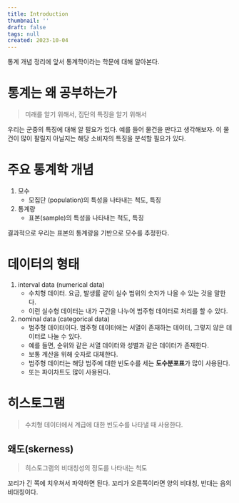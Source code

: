 ```yaml
---
title: Introduction
thumbnail: ''
draft: false
tags: null
created: 2023-10-04
---
```


통계 개념 정리에 앞서 통계학이라는 학문에 대해 알아본다.

# 통계는 왜 공부하는가

 > 
 > 미래를 알기 위해서, 집단의 특징을 알기 위해서

우리는 군중의 특징에 대해 알 필요가 있다. 예를 들어 물건을 판다고 생각해보자. 이 물건이 많이 팔릴지 아닐지는 해당 소비자의 특징을 분석할 필요가 있다.

# 주요 통계학 개념

1. 모수
   * 모집단 (population)의 특성을 나타내는 척도, 특징
1. 통계량
   * 표본(sample)의 특성을 나타내는 척도, 특징

결과적으로 우리는 표본의 통계량을 기반으로 모수를 추정한다.

# 데이터의 형태

1. interval data (numerical data)
   * 수치형 데이터. 요금, 발생률 같이 실수 범위의 숫자가 나올 수 있는 것을 말한다.
   * 이런 실수형 데이터는 내가 구간을 나누어 범주형 데이터로 처리를 할 수 있다.
1. nominal data (categorical data)
   * 범주형 데이터이다. 범주형 데이터에는 서열이 존재하는 데이터, 그렇지 않은 데이터로 나눌 수 있다.
   * 예를 들면, 순위와 같은 서열 데이터와 성별과 같은 데이터가 존재한다.
   * 보통 계산을 위해 숫자로 대체한다.
   * 범주형 데이터는 해당 범주에 대한 빈도수를 세는 **도수분포표**가 많이 사용된다.
   * 또는 파이차트도 많이 사용된다.

# 히스토그램

 > 
 > 수치형 데이터에서 계급에 대한 빈도수를 나타낼 때 사용한다.

## 왜도(skerness)

 > 
 > 히스토그램의 비대칭성의 정도를 나타내는 척도

꼬리가 긴 쪽에 치우쳐서 파악하면 된다. 꼬리가 오른쪽이라면 양의 비대칭, 반대는 음의 비대칭이다.

